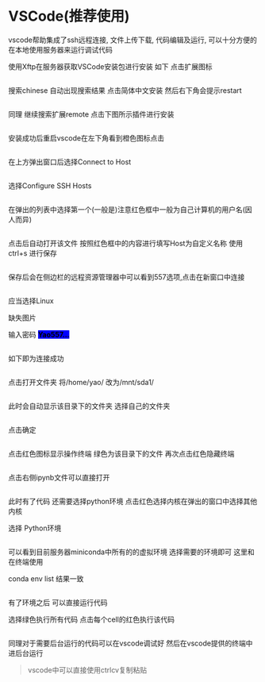 # VSCode(推荐使用)

vscode帮助集成了ssh远程连接, 文件上传下载, 代码编辑及运行, 可以十分方便的在本地使用服务器来运行调试代码

使用Xftp在服务器获取VSCode安装包进行安装 如下 点击扩展图标

<figure><img src="../../../.gitbook/assets/image_5p3nDn_V5m.png" alt=""><figcaption></figcaption></figure>

搜索chinese 自动出现搜索结果 点击简体中文安装 然后右下角会提示restart

<figure><img src="../../../.gitbook/assets/image_peJRlOQoub.png" alt=""><figcaption></figcaption></figure>

同理 继续搜索扩展remote 点击下图所示插件进行安装

<figure><img src="../../../.gitbook/assets/image_n2IKP4IhdZ.png" alt=""><figcaption></figcaption></figure>

安装成功后重启vscode在左下角看到橙色图标点击

<figure><img src="../../../.gitbook/assets/image_-LQW0aoBtt.png" alt=""><figcaption></figcaption></figure>

在上方弹出窗口后选择Connect to Host

<figure><img src="../../../.gitbook/assets/image_fnvm7aUshb.png" alt=""><figcaption></figcaption></figure>

选择Configure SSH Hosts

<figure><img src="../../../.gitbook/assets/image_I3r9niXqFE.png" alt=""><figcaption></figcaption></figure>

在弹出的列表中选择第一个(一般是)注意红色框中一般为自己计算机的用户名(因人而异)

<figure><img src="../../../.gitbook/assets/image_TZNKAO8Hs4.png" alt=""><figcaption></figcaption></figure>

点击后自动打开该文件 按照红色框中的内容进行填写Host为自定义名称 使用ctrl+s 进行保存

<figure><img src="../../../.gitbook/assets/image_PwjSUmUv5w.png" alt=""><figcaption></figcaption></figure>

保存后会在侧边栏的远程资源管理器中可以看到557选项,点击在新窗口中连接

<figure><img src="../../../.gitbook/assets/image_Znf6NM0tSU.png" alt=""><figcaption></figcaption></figure>

应当选择Linux

缺失图片

输入密码 <mark style="background-color:blue;">**Yao557...**</mark>

<figure><img src="../../../.gitbook/assets/image_Pm-TkZBD9Y.png" alt=""><figcaption></figcaption></figure>

如下即为连接成功

<figure><img src="../../../.gitbook/assets/image_8X_-CSZ3Qk.png" alt=""><figcaption></figcaption></figure>

点击打开文件夹 将/home/yao/ 改为/mnt/sda1/

<figure><img src="../../../.gitbook/assets/image_KXrONOXHxW.png" alt=""><figcaption></figcaption></figure>

此时会自动显示该目录下的文件夹 选择自己的文件夹

<figure><img src="../../../.gitbook/assets/image_8t4fgE3JzC.png" alt=""><figcaption></figcaption></figure>

点击确定

<figure><img src="../../../.gitbook/assets/image_lSt4EVVVvu.png" alt=""><figcaption></figcaption></figure>

点击红色图标显示操作终端 绿色为该目录下的文件 再次点击红色隐藏终端

<figure><img src="../../../.gitbook/assets/image_O_xpFllSo8.png" alt=""><figcaption></figcaption></figure>

点击右侧ipynb文件可以直接打开

<figure><img src="../../../.gitbook/assets/image_ai5VO30D7Z.png" alt=""><figcaption></figcaption></figure>

此时有了代码 还需要选择python环境 点击红色选择内核在弹出的窗口中选择其他内核

选择 Python环境

<figure><img src="../../../.gitbook/assets/image_0OOYeK94iI.png" alt=""><figcaption></figcaption></figure>

可以看到目前服务器miniconda中所有的的虚拟环境 选择需要的环境即可 这里和在终端使用

conda env list 结果一致

<figure><img src="../../../.gitbook/assets/image_hy5JaHhjwJ.png" alt=""><figcaption></figcaption></figure>

有了环境之后 可以直接运行代码

选择绿色执行所有代码 点击每个cell的红色执行该代码

<figure><img src="../../../.gitbook/assets/image_Ja_QekcTJ1.png" alt=""><figcaption></figcaption></figure>

同理对于需要后台运行的代码可以在vscode调试好 然后在vscode提供的终端中进后台运行

> vscode中可以直接使用ctrlcv复制粘贴
